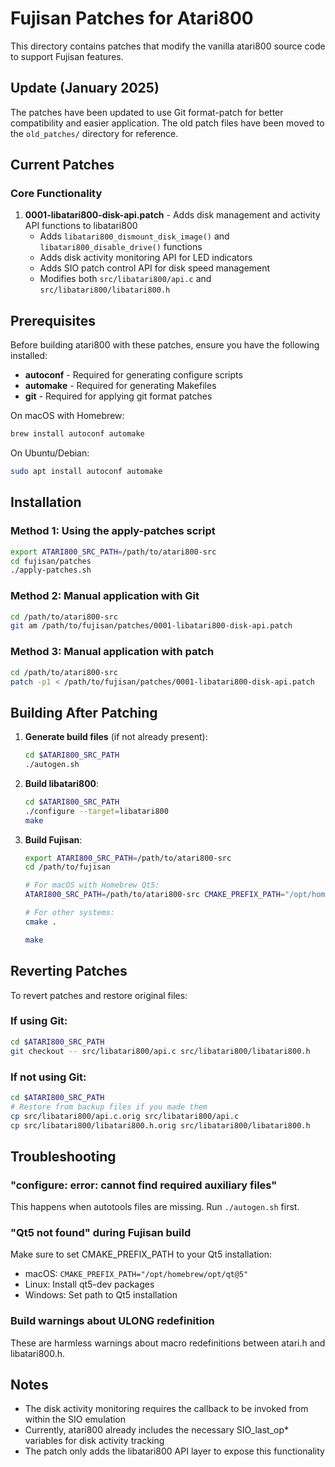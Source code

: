 # Fujisan Patches for Atari800

This directory contains patches that modify the vanilla atari800 source code to support Fujisan features.

## Update (January 2025)

The patches have been updated to use Git format-patch for better compatibility and easier application.
The old patch files have been moved to the `old_patches/` directory for reference.

## Current Patches

### Core Functionality
1. **0001-libatari800-disk-api.patch** - Adds disk management and activity API functions to libatari800
   - Adds `libatari800_dismount_disk_image()` and `libatari800_disable_drive()` functions
   - Adds disk activity monitoring API for LED indicators
   - Adds SIO patch control API for disk speed management
   - Modifies both `src/libatari800/api.c` and `src/libatari800/libatari800.h`

## Prerequisites

Before building atari800 with these patches, ensure you have the following installed:

- **autoconf** - Required for generating configure scripts
- **automake** - Required for generating Makefiles
- **git** - Required for applying git format patches

On macOS with Homebrew:
```bash
brew install autoconf automake
```

On Ubuntu/Debian:
```bash
sudo apt install autoconf automake
```

## Installation

### Method 1: Using the apply-patches script

```bash
export ATARI800_SRC_PATH=/path/to/atari800-src
cd fujisan/patches
./apply-patches.sh
```

### Method 2: Manual application with Git

```bash
cd /path/to/atari800-src
git am /path/to/fujisan/patches/0001-libatari800-disk-api.patch
```

### Method 3: Manual application with patch

```bash
cd /path/to/atari800-src
patch -p1 < /path/to/fujisan/patches/0001-libatari800-disk-api.patch
```

## Building After Patching

1. **Generate build files** (if not already present):
   ```bash
   cd $ATARI800_SRC_PATH
   ./autogen.sh
   ```

2. **Build libatari800**:
   ```bash
   cd $ATARI800_SRC_PATH
   ./configure --target=libatari800
   make
   ```

3. **Build Fujisan**:
   ```bash
   export ATARI800_SRC_PATH=/path/to/atari800-src
   cd /path/to/fujisan
   
   # For macOS with Homebrew Qt5:
   ATARI800_SRC_PATH=/path/to/atari800-src CMAKE_PREFIX_PATH="/opt/homebrew/opt/qt@5" cmake .
   
   # For other systems:
   cmake .
   
   make
   ```

## Reverting Patches

To revert patches and restore original files:

### If using Git:
```bash
cd $ATARI800_SRC_PATH
git checkout -- src/libatari800/api.c src/libatari800/libatari800.h
```

### If not using Git:
```bash
cd $ATARI800_SRC_PATH
# Restore from backup files if you made them
cp src/libatari800/api.c.orig src/libatari800/api.c
cp src/libatari800/libatari800.h.orig src/libatari800/libatari800.h
```

## Troubleshooting

### "configure: error: cannot find required auxiliary files"
This happens when autotools files are missing. Run `./autogen.sh` first.

### "Qt5 not found" during Fujisan build
Make sure to set CMAKE_PREFIX_PATH to your Qt5 installation:
- macOS: `CMAKE_PREFIX_PATH="/opt/homebrew/opt/qt@5"`
- Linux: Install qt5-dev packages
- Windows: Set path to Qt5 installation

### Build warnings about ULONG redefinition
These are harmless warnings about macro redefinitions between atari.h and libatari800.h.

## Notes

- The disk activity monitoring requires the callback to be invoked from within the SIO emulation
- Currently, atari800 already includes the necessary SIO_last_op* variables for disk activity tracking
- The patch only adds the libatari800 API layer to expose this functionality